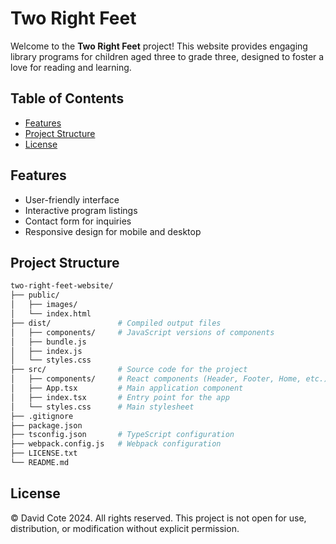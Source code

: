 # Two Right Feet

Welcome to the **Two Right Feet** project! This website provides engaging library programs for children aged three to grade three, designed to foster a love for reading and learning.

## Table of Contents

- [Features](#features)
- [Project Structure](#project-structure)
- [License](#license)

## Features

- User-friendly interface
- Interactive program listings
- Contact form for inquiries
- Responsive design for mobile and desktop

## Project Structure

```bash
two-right-feet-website/
├── public/   
│   ├── images/           
│   └── index.html
├── dist/               # Compiled output files
│   ├── components/     # JavaScript versions of components
│   ├── bundle.js       
│   ├── index.js        
│   └── styles.css      
├── src/                # Source code for the project
│   ├── components/     # React components (Header, Footer, Home, etc.)
│   ├── App.tsx         # Main application component
│   ├── index.tsx       # Entry point for the app
│   └── styles.css      # Main stylesheet
├── .gitignore          
├── package.json        
├── tsconfig.json       # TypeScript configuration
├── webpack.config.js   # Webpack configuration
├── LICENSE.txt         
└── README.md           
```

## License

© David Cote 2024. All rights reserved.
This project is not open for use, distribution, or modification without explicit permission.
